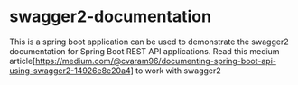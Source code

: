 # swagger2-documentation
This is a spring boot application can be used to demonstrate the swagger2 documentation for Spring Boot REST API applications.
Read this medium article[https://medium.com/@cvaram96/documenting-spring-boot-api-using-swagger2-14926e8e20a4] to work with swagger2
